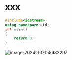# xxx



```c++
#include<iostream>
using namespace std;
int main()
{
    return 0;
}
```

![image-20240107155632297](D:\Github_notebook\images\image-20240107155632297.png)